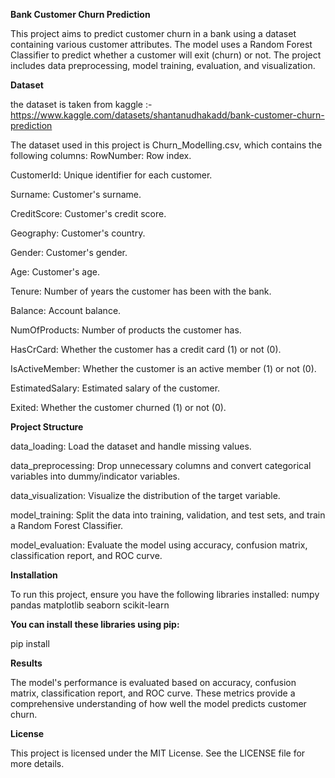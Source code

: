 **Bank Customer Churn Prediction**

This project aims to predict customer churn in a bank using a dataset containing various customer attributes. 
The model uses a Random Forest Classifier to predict whether a customer will exit (churn) or not.
The project includes data preprocessing, model training, evaluation, and visualization.

**Dataset**

the dataset is taken from kaggle :-
https://www.kaggle.com/datasets/shantanudhakadd/bank-customer-churn-prediction

The dataset used in this project is Churn_Modelling.csv, which contains the following columns:
RowNumber: Row index.

CustomerId: Unique identifier for each customer.

Surname: Customer's surname.

CreditScore: Customer's credit score.

Geography: Customer's country.

Gender: Customer's gender.

Age: Customer's age.

Tenure: Number of years the customer has been with the bank.

Balance: Account balance.

NumOfProducts: Number of products the customer has.

HasCrCard: Whether the customer has a credit card (1) or not (0).

IsActiveMember: Whether the customer is an active member (1) or not (0).

EstimatedSalary: Estimated salary of the customer.

Exited: Whether the customer churned (1) or not (0).

**Project Structure**

data_loading: Load the dataset and handle missing values.

data_preprocessing: Drop unnecessary columns and convert categorical variables into dummy/indicator variables.

data_visualization: Visualize the distribution of the target variable.

model_training: Split the data into training, validation, and test sets, and train a Random Forest Classifier.

model_evaluation: Evaluate the model using accuracy, confusion matrix, classification report, and ROC curve.

**Installation**

To run this project, ensure you have the following libraries installed:
numpy
pandas
matplotlib
seaborn
scikit-learn

**You can install these libraries using pip:**

pip install <library name>


**Results**

The model's performance is evaluated based on accuracy, confusion matrix, classification report, and ROC curve. 
These metrics provide a comprehensive understanding of how well the model predicts customer churn.

**License**

This project is licensed under the MIT License. See the LICENSE file for more details.
